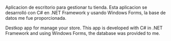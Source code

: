 Aplicacion de escritorio para gestionar tu tienda. Esta aplicacion se desarrolló con C# en .NET Framework y usando Windows Forms, la base de datos me fue proporcionada.

Destkop app for manage your store. This app is developed with C# in .NET Framework and using Windows Forms, the database was provided to me.
